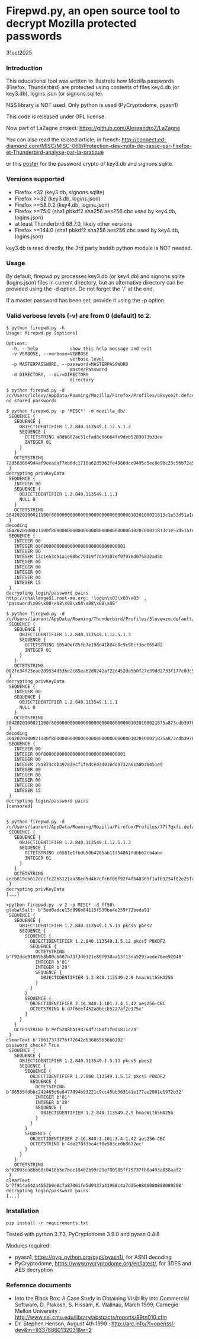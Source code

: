 # Firepwd.py, an open source tool to decrypt Mozilla protected passwords 

31oct2025

### Introduction

This educational tool was written to illustrate how Mozilla passwords (Firefox, Thunderbird) are protected
using contents of files key4.db (or key3.db), logins.json (or signons.sqlite).

NSS library is NOT used. Only python is used (PyCryptodome, pyasn1)


This code is released under GPL license.

Now part of LaZagne project: https://github.com/AlessandroZ/LaZagne

You can also read the related article, in french:
http://connect.ed-diamond.com/MISC/MISC-069/Protection-des-mots-de-passe-par-Firefox-et-Thunderbird-analyse-par-la-pratique 

or this [poster](https://github.com/lclevy/firepwd/raw/master/mozilla_pbe.pdf) for the password crypto of key3.db and signons.sqlite.

### Versions supported

- Firefox <32 (key3.db, signons.sqlite)
- Firefox >=32 (key3.db, logins.json) 
- Firefox >=58.0.2 (key4.db, logins.json)
- Firefox >=75.0 (sha1 pbkdf2 sha256 aes256 cbc used by key4.db, logins.json)
- at least Thunderbird 68.7.0, likely other versions
- Firefox >=144.0 (sha1 pbkdf2 sha256 aes256 cbc used by key4.db, logins.json)


key3.db is read directly, the 3rd party bsddb python module is NOT needed.

### Usage

By default, firepwd.py processes key3.db (or key4.db) and signons.sqlite (logins.json) files in current directory, but an alternative directory can be provided using the -d option. Do not forget the '/' 
at the end.

If a master password has been set, provide it using the -p option.

### Valid verbose levels (-v) are from 0 (default) to 2.

```
$ python firepwd.py -h
Usage: firepwd.py [options] 

Options:
  -h, --help            show this help message and exit
  -v VERBOSE, --verbose=VERBOSE
                        verbose level
  -p MASTERPASSWORD, --password=MASTERPASSWORD
                        masterPassword
  -d DIRECTORY, --dir=DIRECTORY
                        directory
						
$ python firepwd.py -d /c/Users/lclevy/AppData/Roaming/Mozilla/Firefox/Profiles/o8syoe2h.default/
no stored passwords

$ python firepwd.py -p 'MISC*' -d mozilla_db/
 SEQUENCE {
   SEQUENCE {
     OBJECTIDENTIFIER 1.2.840.113549.1.12.5.1.3
     SEQUENCE {
       OCTETSTRING a8db682ac51cfad8c06664fe9deb5283073b33ee
       INTEGER 01
     }
   }
   OCTETSTRING 72d5636049d4af9eeadaf7eb0dc1710a62d5362fe4086dcc0495e5ec8e96c23c56b72a552e17756141ae80854d6fd03ecdc2c8f83d2c02d4c3f36e7e2b906f2c70a8cf571a06666e53f241780f9e39815e7d840e97e434614ac20ec09002e861
 }
decrypting privKeyData
 SEQUENCE {
   INTEGER 00
   SEQUENCE {
     OBJECTIDENTIFIER 1.2.840.113549.1.1.1
     NULL 0
   }
   OCTETSTRING 3042020100021100f8000000000000000000000000000001020100021813c1e53d51a1e60bc79419f7d59107ef97976d075832a45b020100020100020100020100020115
 }
decoding 3042020100021100f8000000000000000000000000000001020100021813c1e53d51a1e60bc79419f7d59107ef97976d075832a45b020100020100020100020100020115
 SEQUENCE {
   INTEGER 00
   INTEGER 00f8000000000000000000000000000001
   INTEGER 00
   INTEGER 13c1e53d51a1e60bc79419f7d59107ef97976d075832a45b
   INTEGER 00
   INTEGER 00
   INTEGER 00
   INTEGER 00
   INTEGER 15
 }
decrypting login/password pairs
http://challenge01.root-me.org: 'login\x03\x03\x03' , 'password\x08\x08\x08\x08\x08\x08\x08\x08'

$ python firepwd.py -d /c/Users/laurent/AppData/Roaming/Thunderbird/Profiles/3luvewzm.default/
 SEQUENCE {
   SEQUENCE {
     OBJECTIDENTIFIER 1.2.840.113549.1.12.5.1.3
     SEQUENCE {
       OCTETSTRING 10540ef85fb7e198d41884c8c9c90cf3bc065482
       INTEGER 01
     }
   }
   OCTETSTRING 082fe34f23eae209334d53be2c85ea62d0242a722d452da5b0f27e39dd2733f177c0dc55dd22635d6c8e61fc3e7dc44fe2f1cccef58a8f3138b2822b5a1db3bc39ee8e57c5f4bf05aaed8073eeaf2cd7fddffd6fbc1f5d05ee870f353861c952
 }
decrypting privKeyData
 SEQUENCE {
   INTEGER 00
   SEQUENCE {
     OBJECTIDENTIFIER 1.2.840.113549.1.1.1
     NULL 0
   }
   OCTETSTRING 3042020100021100f8000000000000000000000000000001020100021875a873cdb39783ecf1fedcea3d010dd9732a01a8b30451e9020100020100020100020100020115
 }
decoding 3042020100021100f8000000000000000000000000000001020100021875a873cdb39783ecf1fedcea3d010dd9732a01a8b30451e9020100020100020100020100020115
 SEQUENCE {
   INTEGER 00
   INTEGER 00f8000000000000000000000000000001
   INTEGER 00
   INTEGER 75a873cdb39783ecf1fedcea3d010dd9732a01a8b30451e9
   INTEGER 00
   INTEGER 00
   INTEGER 00
   INTEGER 00
   INTEGER 15
 }
decrypting login/password pairs
[censored]


$ python firepwd.py -d /c/Users/laurent/AppData/Roaming/Mozilla/Firefox/Profiles/77l7qxfi.default/
 SEQUENCE {
   SEQUENCE {
     OBJECTIDENTIFIER 1.2.840.113549.1.12.5.1.3
     SEQUENCE {
       OCTETSTRING c6581e1fbdb50b4265ab11f54861fdbb62cb4abd
       INTEGER 01
     }
   }
   OCTETSTRING cecb819cb612dccfc2265121aa38ed5d4b7cfc6f06f92f4fb48305f1afb3234f02e25fcb8f3029c0d4aa8c9be7ef292fc3c7d2d446e33f7f80d03a1df35aecb72f843463907786777da8bf1fd47a955fad9eb23e65e0ddff6d1ed0463cc69ed4
 }
decrypting privKeyData
[...]

>python firepwd.py -v 2 -p MISC* -d ff50\
globalSalt: b'5ed0adce15d896b84115f530be4e259f72beda91'
 SEQUENCE {
   SEQUENCE {
     OBJECTIDENTIFIER 1.2.840.113549.1.5.13 pkcs5 pbes2
     SEQUENCE {
       SEQUENCE {
         OBJECTIDENTIFIER 1.2.840.113549.1.5.12 pkcs5 PBKDF2
         SEQUENCE {
           OCTETSTRING b'f92dde91809b8b00c6607b73f3d0321c80f930aa13f13da5293aede76ee92048'
           INTEGER b'01'
           INTEGER b'20'
           SEQUENCE {
             OBJECTIDENTIFIER 1.2.840.113549.2.9 hmacWithSHA256
           }
         }
       }
       SEQUENCE {
         OBJECTIDENTIFIER 2.16.840.1.101.3.4.1.42 aes256-CBC
         OCTETSTRING b'd7f6eef452a0becb5227af2e175c'
       }
     }
   }
   OCTETSTRING b'9ef5288ba19326df7188f1f0d1811c2a'
 }
clearText b'70617373776f72642d636865636b0202'
password check? True
 SEQUENCE {
   SEQUENCE {
     OBJECTIDENTIFIER 1.2.840.113549.1.5.13 pkcs5 pbes2
     SEQUENCE {
       SEQUENCE {
         OBJECTIDENTIFIER 1.2.840.113549.1.5.12 pkcs5 PBKDF2
         SEQUENCE {
           OCTETSTRING b'86535fdbbc242465d6e8477094b93221c9cc45bb363141e177ae2801e1972b32'
           INTEGER b'01'
           INTEGER b'20'
           SEQUENCE {
             OBJECTIDENTIFIER 1.2.840.113549.2.9 hmacWithSHA256
           }
         }
       }
       SEQUENCE {
         OBJECTIDENTIFIER 2.16.840.1.101.3.4.1.42 aes256-CBC
         OCTETSTRING b'4de278f3bc4cf8e503ce0b8672ec'
       }
     }
   }
   OCTETSTRING b'62093ca8bb60c0416b5e7bee18402b99c21e780985ff75737fb8a493a858aaf2'
 }
clearText b'7f914a642a4552b0e0c7a87061fe5d9437a41968c4a7d35e0808080808080808'
decrypting login/password pairs
[...]

```

### Installation

```
pip install -r requirements.txt
```

Tested with python 3.7.3, PyCryptodome 3.9.0 and pyasn 0.4.8

Modules required:
- pyasn1,  https://pypi.python.org/pypi/pyasn1/, for ASN1 decoding
- PyCryptodome, https://www.pycryptodome.org/en/latest/, for 3DES and AES decryption

### Reference documents

- Into the Black Box: A Case Study in Obtaining Visibility into Commercial Software, 
  D. Plakosh, S. Hissam, K. Wallnau, March 1999, Carnegie Mellon University :
  http://www.sei.cmu.edu/library/abstracts/reports/99tn010.cfm
- Dr. Stephen Henson, August 4th 1999 :
  http://arc.info/?l=openssl-dev&m=93378860132031&w=2




